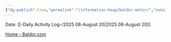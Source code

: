 ```yaml
---
{"dg-publish":true,"permalink":"/information-heap/baldor-motor/","noteIcon":"","created":"2025-08-20T12:58:05.750-05:00"}
---
```


Date: [[-Daily Activity Log-/2025 08-August 20\|2025 08-August 20]]

[Home - Baldor.com](https://www.baldor.com/)